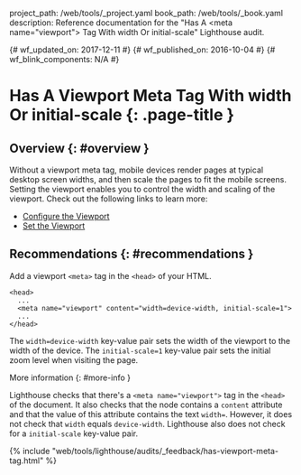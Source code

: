 project_path: /web/tools/_project.yaml
book_path: /web/tools/_book.yaml
description: Reference documentation for the "Has A &lt;meta name="viewport"&gt; Tag With width Or initial-scale" Lighthouse audit.

{# wf_updated_on: 2017-12-11 #}
{# wf_published_on: 2016-10-04 #}
{# wf_blink_components: N/A #}

# Has A Viewport Meta Tag With width Or initial-scale {: .page-title }

## Overview {: #overview }

Without a viewport meta tag, mobile devices render pages at typical desktop
screen widths, and then scale the pages to fit the mobile screens. Setting
the viewport enables you to control the width and scaling of the viewport.
Check out the following links to learn more:

* [Configure the Viewport](/speed/docs/insights/ConfigureViewport)
* [Set the Viewport](/web/fundamentals/design-and-ux/responsive/#set-the-viewport)

## Recommendations {: #recommendations }

Add a viewport `<meta>` tag in the `<head>` of your HTML.

    <head>
      ...
      <meta name="viewport" content="width=device-width, initial-scale=1">
      ...
    </head>

The `width=device-width` key-value pair sets the width of the viewport to
the width of the device. The `initial-scale=1` key-value pair sets the initial
zoom level when visiting the page.

More information {: #more-info }

Lighthouse checks that there's a `<meta name="viewport">` tag in the `<head>`
of the document. It also checks that the node contains a `content` attribute
and that the value of this attribute contains the text `width=`. However,
it does not check that `width` equals `device-width`. Lighthouse also does not
check for a `initial-scale` key-value pair.


{% include "web/tools/lighthouse/audits/_feedback/has-viewport-meta-tag.html" %}
